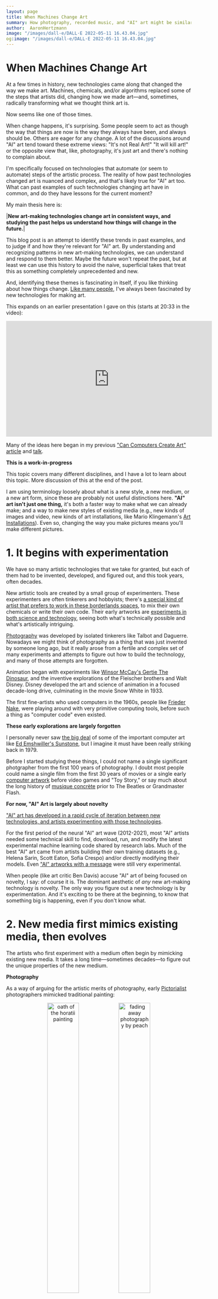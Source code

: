 ```yaml
---
layout: page
title: When Machines Change Art
summary: How photography, recorded music, and "AI" art might be similar.
author:  AaronHertzmann
image: "/images/dall-e/DALL·E 2022-05-11 16.43.04.jpg"
og:image: "/images/dall-e/DALL·E 2022-05-11 16.43.04.jpg"
---
```



# When Machines Change Art

At a few times in history, new technologies came along that changed the way we make art. Machines, chemicals, and/or algorithms replaced some of the steps that artists did, changing how we made art—and, sometimes, radically transforming what we thought think art is.

Now seems like one of those times.

When change happens, it's surprising. Some people seem to act as though the way that things are now is the way they always have been, and always should be. Others are eager for any change.  A lot of the discussions around "AI" art tend toward these extreme views: "It's not Real Art!" "It will kill art!" or the opposite view that, like, photography, it's just art and there's nothing to complain about.

I'm specifically focused on technologies that automate (or seem to automate) steps of the artistic process. The reality of how past technologies changed art is nuanced and complex, and that's likely true for "AI" art too. What can past examples of such technologies changing art have in common, and do they have lessons for the current moment?

My main thesis here is:

|**New art-making technologies change art in consistent ways, and studying the past helps us understand how things will change in the future.**|

This blog post is an attempt to identify these trends in past examples, and to judge if and how they're relevant for "AI" art. 
By understanding and recognizing patterns in new art-making technologies, we can understand and respond to them better.  Maybe the future won't repeat the past, but at least we can use this history to avoid the naive, superficial takes that treat this as something completely unprecedented and new.

And, identifying these themes is fascinating in itself, if you like thinking about how things change.  [Like many people,](/2022/10/11/amateurs.html) I've always been fascinated by new technologies for making art.


This expands on an earlier presentation I gave on this (starts at 20:33 in the video):

<center>
<iframe width="560" height="315" src="https://www.youtube.com/embed/56P-f_Dcxx8?start=1236" title="YouTube video player" frameborder="0" allow="accelerometer; autoplay; clipboard-write; encrypted-media; gyroscope; picture-in-picture" allowfullscreen></iframe>
</center>

Many of the ideas here began in my previous ["Can Computers Create Art" article](https://www.mdpi.com/2076-0752/7/2/18) and [talk](https://www.youtube.com/watch?v=APkitEWqdKw).

**This is a work-in-progress**

This topic covers many different disciplines, and I have a lot to learn about this topic. More discussion of this at the end of the post.

I am using terminology loosely about what is a new style, a new medium, or a new art form, since these are probably not useful distinctions here.  **"AI" art isn't just one thing,** it's both a faster way to make what we can already make; and a way to make new styles of existing media (e.g., new kinds of images and video, new kinds of art installations, like Mario Klingemann's [Art Installations](https://underdestruction.com/2020/08/29/appropriate-response/)).   Even so, changing the way you make pictures means you'll make different pictures.

# 1. It begins with experimentation

We have so many artistic technologies that we take for granted, but each of them had to be invented, developed, and figured out, and this took years, often decades.

New artistic tools are created by a small group of experimenters. These experimenters are often tinkerers and hobbyists; there's [a special kind of artist that prefers to work in these borderlands spaces](/2022/10/11/amateurs.html), to mix their own chemicals or write their own code. Their early artworks are [experiments in both science and technology](/2022/10/26/experimentation.html), seeing both what's technically possible and what's artistically intriguing.

[Photography](/2022/08/29/photography-history.html) was developed by isolated tinkerers like Talbot and Daguerre. Nowadays we might think of photography as a thing that was just invented by someone long ago, but it really arose from a fertile and complex set of many experiments and attempts to figure out how to build the technology, and many of those attempts are forgotten.

Animation began with experiments like [Winsor McCay's Gertie The Dinosaur](https://en.wikipedia.org/wiki/Gertie_the_Dinosaur), and the inventive explorations of the Fleischer brothers and Walt Disney. Disney developed the art and science of animation in a focused decade-long drive, culminating in the movie Snow White in 1933. 

The first fine-artists who used computers in the 1960s, people like [Frieder Nake](https://en.wikipedia.org/wiki/Frieder_Nake), were playing around with very primitive computing tools, before such a thing as "computer code" even existed.

**These early explorations are largely forgotten** 

I personally never saw [the big deal](https://www.moma.org/collection/works/120542) of some of the important computer art like [Ed Emshwiller's Sunstone](https://www.youtube.com/watch?v=tMW15OajuKc), but I imagine it must have been really striking back in 1979. 

Before I started studying these things, I could not name a single significant photgrapher from the first 100 years of photography. I doubt most people could name a single film from the first 30 years of movies or a single early [computer artwork](https://en.wikipedia.org/wiki/Computer_art) before video games and "Toy Story," or say much about the long history of [musique concrète](https://en.wikipedia.org/wiki/Musique_concr%C3%A8te) prior to The Beatles or Grandmaster Flash.


**For now, "AI" Art is largely about novelty** 

["AI" art has developed in a rapid cycle of iteration between new technologies, and artists experimenting with those technologies](https://aaronhertzmann.com/2021/03/11/lifecycle.html). 

For the first period of the neural "AI" art wave (2012-2021), most "AI" artists needed some technical skill to find, download, run, and modify the latest experimental machine learning code shared by research labs.  Much of the best "AI" art came from artists building their own training datasets (e.g., Helena Sarin, Scott Eaton, Sofia Crespo) and/or directly modifying their models.  Even ["AI" artworks with a message](https://kcimc.medium.com/working-with-faces-e63a86391a93) were still very experimental.

When people (like art critic Ben Davis) accuse "AI" art of being focused on novelty, I say: of course it is. The dominant aesthetic of _any_ new art-making technology is novelty. The only way you figure out a new technology is by experimentation. And it's exciting to be there at the beginning, to know that something big is happening, even if you don't know what.




# 2. New media first mimics existing media, then evolves

The artists who first experiment with a medium often begin by mimicking existing new media. It takes a long time—sometimes decades—to figure out the unique properties of the new medium.

**Photography** 

As a way of arguing for the artistic merits of photography, early [Pictorialist](https://en.wikipedia.org/wiki/Pictorialism) photographers mimicked traditional painting:

<center>
<figure>
   <p float="left">
   <img src="../../../images/arthistory/david_painting.jpg" alt="oath of the horatii painting"  width="45%"/>&nbsp;<img src="../../../images/photohistory/peach.jpg" alt="fading away photography by peach" width="45%"/>
</p>
  <figcaption align="center"><i>Classical compositions in <a href="https://en.wikipedia.org/wiki/Oath_of_the_Horatii">painting (1784)</a> and <a href="https://en.wikipedia.org/wiki/Henry_Peach_Robinson">photography (1858)</a></i></figcaption>
</figure>
</center>

As photography matured, some painters decided that this kind of realism wasn't actually art, and created more hazy, impressionistic images, like Whister's Nocturne—which the Pictorialists then mimicked:

<center>
<figure>
   <p float="left">
   <img src="../../../images/arthistory/nocturne.jpg" alt="TODO"  width="45%"/>&nbsp;<img src="../../../images/photohistory/morning.jpg" alt="TODO" width="45%"/>
</p>
  <figcaption align="center"><i>Hazy atmospheric styles in <a href="https://en.wikipedia.org/wiki/Nocturne:_Blue_and_Gold_%E2%80%93_Old_Battersea_Bridge">painting (1872)</a> and <a href="https://en.wikipedia.org/wiki/Pictorialism#/media/File:Clarence_Hudson_White_-_Morning_-_Google_Art_Project.jpg">photography (1908)</a></i></figcaption>
</figure>
</center>

Two developments allowed photography to move beyond mimickry in the early 20th Century. First, the  growth of Modern Art both shifted the aesthetic cutting edge; "art" was no longer about illusionistic painting.  Second, photography had been recognized as an art form by major institutions.  Photographers like [Group f/64](https://en.wikipedia.org/wiki/Group_f/64) began to explore new directions, considering the unique properties of the photography as a medium, rather than trying to repeat past styles.


**Cinema** 

In 1895, the Lumière brothers made some of the first moving pictures:

<center>
<iframe width="560" height="315" src="https://www.youtube.com/embed/DEQeIRLxaM4" title="YouTube video player" frameborder="0" allow="accelerometer; autoplay; clipboard-write; encrypted-media; gyroscope; picture-in-picture" allowfullscreen></iframe>
</center>

It doesn't seem like much now, but, at the time, it must have been so amazing just to see the pictures move at all.  

Within a decade, people were telling stories with film. The early movies were much like filmed stage-plays, with a static camera, and actors making big gestures like Vaudevillians. It took several decades for artists to develop the language of film, including editing and camera techniques.  Here's a clip of media scholar Janet Murray summarizing this history:

<center>
<iframe width="560" height="315" src="https://www.youtube.com/embed/PyI_b_a_lNs?clip=Ugkx8Q7X89M3Pi2sPpahbz3y4pupBmnjUOoo&amp;clipt=EPi9CBjgvwo" title="YouTube video player" frameborder="0" allow="accelerometer; autoplay; clipboard-write; encrypted-media; gyroscope; picture-in-picture" allowfullscreen></iframe>
</center>
(sorry for the looping)

Cinema was invented in the 1890s, but the first movies we now think of as masterpieces arrived decades later, like Modern Times (1936), Snow White (1937), and Citizen Kane (1941). (Only if you are a film buff you can probably think of great films that came out earlier, like Buster Keaton's "The General" from 1927 or "Nosferatu".)

**Hip-Hop**

Or, consider the way **hip-hop** [began as house party music, repurposing funk records with turntable and fader](https://www.youtube.com/watch?v=10C-Q3NIlzU). 
The earliest rappers were inspired by [comedians](https://www.youtube.com/watch?v=NRS62nccwmw) and [poets](https://www.youtube.com/watch?v=QnJFhuOWgXg).  Then the DJs started scratching
<center>
<iframe width="560" height="315" src="https://www.youtube.com/embed/oA-OpvH4CIQ" title="YouTube video player" frameborder="0" allow="accelerometer; autoplay; clipboard-write; encrypted-media; gyroscope; picture-in-picture" allowfullscreen></iframe>
</center>
and turntablism and remixing and sampling culture went [far far from that original party music, into all sorts of far-out directions like jungle music](https://www.youtube.com/watch?v=5SaFTm2bcac).

Hip-hop started in the 1970s as fun party music, meant to be danced to and forgotten. In 2018, Kendrick Lamar won the Pulitzer Prize for Music.



**Computer art**

When people starting making art with computers, they consciously mimicked abstract artworks, like 
A. Michael Noll's 1964 [Computer Composition with Lines](http://dada.compart-bremen.de/item/artwork/5) and
Frieder Nake's 1965 [Hommage à Paul Klee](https://collections.vam.ac.uk/item/O211685/hommage-a-paul-klee-13965-print-nake-frieder/hommage-%C3%A0-paul-klee-13965-print-nake-frieder/), which explicitly mimicked previous abstract paintings.

**Does "AI Art" start out by mimicking?** 

Much of the history of "AI" art is imitation. Most commonly, [style transfer explicitly mimics existing artists](https://mrl.cs.nyu.edu/publications/image-analogies), with lots of "Van Gogh" and "Picasso" styles, and newer diffusion has a lot of ["in the style of"](/2022/05/25/dall-e.html). These are new styles in the spirit of existing artists rather than existing replications. 
More generally, aesthetically, a lot of "AI" art is about mimicking existing things: movie stills, conceptual art, 

The lessons of history is that this simulation is temporary: people aren't going to want "paintings in the style of Van Gogh" for very long (if they ever do). "AI" art may evolve into something very different.

One could also make the case that the popularity of [visual indeterminacy in GAN Art](https://direct.mit.edu/leon/article-abstract/53/4/424/96926/Visual-Indeterminacy-in-GAN-Art?redirectedFrom=fulltext) refers to [indeterminate visuals in Modern art](https://www.nytimes.com/interactive/2021/01/29/arts/design/juan-gris-cubism-collage.html), although without any specific reference in style.  It's more the feeling that's similar; GAN art often "feels like" Modern art because of the indeterminacy and ambiguity.



# 3. The Backlash ("This will kill art / This is Not Art")


The knee-jerk response to new technology is [often hyperbolic pessimism](https://www.amyorben.com/publication/2020_orben_pops/).  New technology can indeed have significantly negative impacts, but the initial backlash typically gets it completely wrong.

**Status quo bias**

In [a 1999 essay](https://douglasadams.com/dna/19990901-00-a.html), the novelist Douglas Adams wrote:

<p>
<div style="border:1px solid black; padding-left:10px; padding-top:10px">
I've come up with a set of rules that describe our reactions to technologies:
<ol>
<li> Anything that is in the world when you're born is normal and ordinary and is just a natural part of the way the world works.</li>
<li> Anything that's invented between when you're fifteen and thirty-five is new and exciting and revolutionary and you can probably get a career in it.</li>
<li> Anything invented after you’re thirty-five is against the natural order of things. </li>
</ol>
</div>
</p>

This is now called [Status Quo bias](https://en.wikipedia.org/wiki/Status_quo_bias), an emotional preference for the current state of things. In one recent study, [researchers' found evidence supporting Adams' description](https://journals.sagepub.com/doi/abs/10.1177/09567976221102868).
They described a new technology to participants, and, for each participant, told them a different year of the technology's invention. They repeated this for many technologies and participants, and they found that **peoples' judgments of whether a new technology is beneficial is best predicted by whether it was invented before or after they were born.**

There are numerous famous examples of people condemning new technologies. [Plato bemoaned that invention of writing would ruin ruin peoples' memories](https://people.umass.edu/sharris/in/e491ho/PlatoWriting.htm).  

Sociologists and psychologists have several theories why some people tend to predict catastrophe for new technologies. One possible explanation is that, for some people, it's hard to imagine the benefits of new inventions—which are diffuse and ambiguous—as compared to the very real prospect of losing something we have.  The positives and negatives are real, but they're often not the things that people are afraid of.

**We prefer the music of our formative years**

Something similar happens with artistic taste. So many times have I heard someone say "All of today's music sucks, it was better in the 90s" or "the 80s" or in the days of The Beatles and Elvis. Somehow it has all gone downhill since the speaker came of age.  Indeed, [numerous studies show that people prefer the music from their youth](https://journals.sagepub.com/doi/10.1177/2059204320965058). 

My favorite example came when, years ago, I bought a CD reissue of "Getz/Gilberto," the album that made "The Girl from Ipanema" famous, and it included <a href="https://coverartarchive.org/release/07965278-f955-44a5-b41f-ea03a2f3e303/28682913595.pdf">these liner notes by a jazz critic</a>:

<center>
<figure>
   <p float="left">
   <a href="../../../images/statusquo/getzgilberto.jpg"><img src="../../../images/statusquo/getzgilberto.jpg" alt="Liner notes for Getz/Gilberto reissue by Doug Ramsey" width="60%"/></a>
</p>
</figure>
</center>

For this critic, it was self-evident that pop music had become garbage by 1956, and was garbage ever since then.

**Wrong or impossible standards**

I often read things like "AI art is no good because it hasn't give me the same experience as a Rembrandt does", or whatever once provided the speaker with a profound formative experience. 

In respected novelist and activist [Wendell Berry's 1987 essay on why he will never buy a computer for writing](https://classes.matthewjbrown.net/teaching-files/philtech/berry-computer.pdf), he writes (with obvious skepticism) that he will only respect computers as a writing tool when someone uses a computer to produce a work of art comparable to Dante.  Back in 1987 there probably hadn't been great literature written on computers, but surely there now has.   In 2010, [Roger Ebert wrote that video games could never be art](https://www.rogerebert.com/roger-ebert/video-games-can-never-be-art), because no existing game was worthy of comparison to the great historical masterpieces.

It sounds a lot like [Disruptive Innovation](https://en.wikipedia.org/wiki/Disruptive_innovation), where established players dismiss new technology because it doesn't perform as well as the old thing according to the old standards. But, because it's cheaper and easier than the old thing, it serves more customers and eventually surpasses the old thing. It turns out that the old standards weren't eternal.
 

**At this early stage in "AI" Art, the Weirdness is the point.**

Some of the complaints about "AI" art complain about it looking "off," lacking the personal touch of hand-drawn art. It doesn't look like what we're used to; it doesn't work by the traditional standards of experts. It looks weird.

The weirdness is what makes it exciting; it's a sign that there's something new going on here, and we don't yet quite know what it is.  This kind of [weirdness only appeals to certain kinds of people](/2022/10/11/amateurs.html).

It's a sign that "AI" art isn't quite the same artform or tool as before, and that it functions subtly differently.


**Can technology be bad for art?** 

The effects of new technologies can be complex and nuanced. In the words of [Kranzberg's First Law](https://www.jstor.org/stable/3105385), "Technology is neither good nor bad; nor is it neutral".
On one hand, new distribution mechanisms can shift the balance of power, and I'll discuss this later.

But **I cannot think of a single example of a new artistic tool or medium that is objectively "bad for art."** In all the many times people have claimed that a new medium like photography is going to kill art, it's never been true. Not all technology has been great for art, but when a technology leads to "bad art"—like [Smell-o-Vision](https://en.wikipedia.org/wiki/Smell-O-Vision)—or it's artistically limited—like [autotune](https://en.wikipedia.org/wiki/Auto-Tune)—it doesn't last.  When people say these kinds of things about "AI" art, I cannot take these claims seriously, because this kind of claim has never ever been true in the past.  At worst, it'll be a fad, but never the death of art.

There are certainly those that bemoan new technologies, like Neil Postman's 1985 claim that [the success of television dumbed-down public discourse](https://en.wikipedia.org/wiki/Amusing_Ourselves_to_Death).  Perhaps television has been bad for society.  That doesn't mean that television is automatically an "artistically bad medium". That doesn't make it good for society, but neither is it neutral; the case isn't simple or clear-cut.

Can you think of a new artistic tool or medium that, decades later, we _regret as an art medium_? I cannot.








# 4. Changing skills, more creators ("This will kill jobs for artists")

On the other hand, the effect of technology on jobs is more nuanced and difficult, and a broad topic in general. Famously, [the Luddites](https://en.wikipedia.org/wiki/Luddite) were textile workers that [sabotaged](https://en.wikipedia.org/wiki/Sabotage#Etymology) new machines that replaced their jobs. New technologies do not eliminate the need for artists, but they transform the nature of the artistic process, and the kind of work.  The topic of how new technology affects jobs is an old one, widely studied by economists beyond just the discussion of art.

The effects are different for artistic media and distribution media.  Both the electronic synthesizer and music recording technology were predicted to kill art, and both did transform art, but in very different ways. In this essay I'm mostly talking about new artistic tools, but I'll come back to distribution media in the next section.




**Photography** did replace the need for portrait painters; most of them had to learn the new technology, as portrait studios replaced the inferior silhouette techniques and the more difficult and expensive portraiture. Photography replaced practical drafting skills for architecture and record-keeping, and displaced the veduta painters that sold who postcards to travelers in Italy. But, far more people can use photography to communicate today and make different kinds of art than could paint.
 
**Cinema**, in its early days, required big bulky cameras and lights. Film was developed on strips of film, and editing movies required physically cutting strips of film with scissors and taping them together; just managing all these strips of film was a lot of work. By the 80s, an indie filmmaker could do his own cinematography; the initial development of digital video editing replaced cutting strips of film with moving files around on a computer. Many of the jobs around cinematography and film editing were whittled. Nowadays, many of the videos we watch are made by a single person filming and editing on their phone and sharing on social media.  Filmmaking has gone from a massive, multiperson effort to something you can do alone in your living room. More people are making video—and sharing them on social media—than ever before. Yet, big budget filmmaking and TV are still massive enterprises, huge labor-intensive productions engaging large numbers of skilled crew and technicians.  As the technology has gotten better, the scale and breadth of filmmaking has expanded dramatically.

**The shift from hand-drawn to computer animation** provides one example of this. In the 1980s, Disney animators were scared of computers, fearing that computers would replace them entirely. But then Pixar built an extraordinarily-successful business of making computer-animated movies—directed, written, and animated by enormously talented artists. The computer didn't do the animation, it was a new animation tool. 

By the early 2000s, Disney's traditional cel animation business was in bad shape. Together with Pixar's success, they interpreted this as signalling the death of traditional cel animation. They  shut down cel animation in Burbank, and laid off any traditional animators that couldn't learn computer animation.  Once Disney bought Pixar, Pixar's leadership took over Disney animation and resurrected Disney cel animation, because they loved the traditional art form and Disney's history. Yet, [their first traditional animation wasn't considered successful enough](https://en.wikipedia.org/wiki/The_Princess_and_the_Frog#Impact,_debates,_and_legacy), and they gave up on traditional animation for good.  Audiences viewed it as old-fashioned.  Styles and tastes change, and technology is one of the driving factors.  

But now, there are opportunities for many more animators than before, because 3D computer animation makes smaller projects much more feasible, and computer animation is used throughout "live action" films. Avatar is basically a computer animated movie with occasional actors and sets.  VFX industry jobs are a mess now, but this is more about the business than the technology; Walt Disney had his own labor issues in the 1940s.

The Disney transition to computer animation is actually a lot more nuanced than that simple history. Disney animation faltered in the 2000s because of management dysfunction following the death of Frank Wells in a helicopter crash; most of those Disney animations were quite bad regardless of medium. "The Princess and The Frog" actually made a lot of money, just not the blockbuster success needed to justify its existence. Hand animation styles aren't actually dead; they're alive and well outside the US (using computers heavily in the process, as they had been at Disney), and Sony's fantastic Spider-Verse movies are an encouraging sign for stylistic innovation in American animation. 

When **Recorded music was invented**, musicians were worried it would take their jobs: why go listen to live music when you can buy a record and listen to it at home? 

In the 1920s, [the American Federation of Musicians (AFM) union decried music recording and forbid orchestras from recording albums](https://en.wikipedia.org/wiki/American_Federation_of_Musicians#Technology_and_legislation), a move that led to the growth of recorded folk music. 

Then, in 1927, the first movie with an audio soundtrack came out, and, within a few years, 20,000 live musicians lost their jobs performing in movie theatres.  The AFM launched [a campaign of newspaper advertisements against movie soundtracks](https://www.smithsonianmag.com/history/musicians-wage-war-against-evil-robots-92702721/), including some illustrations that could still be used today:

<center>
<figure>
   <p float="left">
   <img src="../../../images/cinemahistory/robot_sings_of_love.jpg" alt="1930 advertisement against recorded music in cinemas: the robot sings of love" width="60%"/>
</p>
</figure>
</center>

Then, in the 1930s, the AFM fought against the use of recorded music on the radio.

Obviously, use of movie soundtracks truly enlarged and invigorated the cinema artform: just the idea that you could have music specifically composed and recorded for the movie itself changed the genre, to say nothing of eidetic music, sound effects, and so on.  

Even if the one part of the profession was decimated (performing music in movie theatres), other roles for musicians have expanded greatly.  

**Lil Nas X** is a favorite example.  At one point he was just some unemployed guy in his bedroom, finding beats online and rapping over them. He found a beat by some Dutch guy making beats in his attic—that he'd made by sampling a Nine Inch Nails song—and licensed it for $30; Lil Nas X shared his song  ["Old Town Road,"](https://en.wikipedia.org/wiki/Old_Town_Road) online, and it became huge...  the megahit of 2019. 

<center>
<iframe title="New York Times Video - Embed Player" width="480" height="321" frameborder="0" scrolling="no" allowfullscreen="true" marginheight="0" marginwidth="0" id="nyt_video_player" src="https://www.nytimes.com/video/players/offsite/index.html?videoId=100000006445156"></iframe>
</center>

None of this would have been possible ten years ago. And imagine all the people involved in making, recording, and distributing a record 50 years ago.

Did the total number of musicians making a living from music go up or down (relative to the overall decline of the middle class)? I don't know if numbers are available for this.  It could be there's less room for megastars like Lil Nas X who got extremely lucky.

Likewise, we have fewer painters today, but many many more people making pictures in one way or another.

**The Short-Term versus the Long-Term** 

These debates over technology's effects tend to mix up two different things: what happens to workers right now, and what happens over time.  [It's important to distinguish the short-term and long-term impacts](https://www.jstor.org/stable/3105385).

On one hand, it's hard to look back in history and say "we shouldn't have invented X just so that the people 100 years ago could have kept their jobs."  At what point do we decide that technological progress or artistic development should stop?  At what point in history did we make a mistake by continuing to invent new things or to develop new artistic styles, and why is "right now" somehow that time?  

On the other hand, it does seem heartbreaking and wrong to have a class of people left out in the cold if their skills become obsolete. In the past year, many working artists have shared their genuine anxiety and fear over what these technologies mean for their livelihoods and identities. Unfortunately, we here in the US do not have much of a social safety net, so, if you lose your employment for whatever reason, even just bad luck, you can really be out in the cold.

I've heard a lot of past stories of traditional artists—like illustrators and designed and the Disney animators mentioned above—who were left behind by the transition to digital tools a few decades ago.  Some could make the transition and some couldn't.  (To have it happen as a result of models trained from their own data feels much worse, but I think this is a totally separate issue intellectually, if not emotionally; see point 6 below.) 

Interestingly, in the 1930s, some countries musicians' unions [secured a fund to support performance musicians put out of work](https://timesmachine.nytimes.com/timesmachine/1929/11/17/92007058.html?pageNumber=164) by sound recording technology.



# 5. New distribution technologies shift the balance of power

In this post I am mainly talking about artistic tools and media, but it's also important to look at the adjacent topic of distribution media: the way new technologies change when, where, and how we buy and appreciate art also transform art.  A lot of the sins that people assign to new technologies are really around the new business shifts that they enable, rather than them being "bad art."

The role of new distribution platforms, [like recorded music](http://cup.columbia.edu/book/electric-sounds/9780231136761), is a big topic with [a long and complex history](https://medium.com/@Vinylmint/history-of-the-record-industry-1920-1950s-6d491d7cb606).  The technologies that enable mass distribution also tend to enable consolidation of power (unless there antitrust mechanisms are enforced); I enjoyed the book [Chokepoint Capitalism](https://www.penguinrandomhouse.com/books/710957/chokepoint-capitalism-by-cory-doctorow-and-rebecca-giblin/) on this topic.  [Here's their chapter on how online distribution for music have been a huge double-edged sword for musicians](https://www.wired.com/story/spotify-streaming-playlists-music/). 

Arguably there are fewer musicians now that we have recorded music; we see live performers far less often than we used to, and fewer actors.  It seems like families and friends used to entertain themselves with homemade music at home, a tradition I pine for, especially since I never learned to make music myself.

But there's a gray area: new distribution platforms lead to new styles of art. The transition from live performance to recorded music—and then to music sold in Long Playing (LP) records—changed music, leading to things like [album-oriented rock](https://en.wikipedia.org/wiki/Album-oriented_rock) and TikTok remixes (like Old Town Road) that are only possible with recorded media.  New distribution platforms create new media (but not the other way around).



# 6. External socioeconomic issues are reflected

New art technologies don't exist in a vacuum—they inherit the sociopolitical issues around them. Hip-hop came from dual turntables and faders—as deployed in funk party culture in poor New York neighborhoods. When hip-hop blew up in the 1980s, the backlash said "hip-hop isn't really music" or "it's degenerate." While this was in part about aesthetics (when "it's not music" means "it doesn't sound like the music I grew up with"), it was mostly racism.

"AI" art suffers from many ethical issues, which I am deeply ambivalent about, because I'm enthusiastic about the potential of new artistic tools, but concerned about the harms.

I argue these issues are not really about art. **The ethical issues of "AI" art are instances of the ethical issues of "AI."**

Whether or not it is "ok" to train models on peoples' data without their consent is a huge societal question that's much broader than where artistic training data comes from.  From an artistic point of view, [inspiration and remix are essential to art throughout history](https://www.everythingisaremix.info/watch-the-series); it's just direct copying that's generally not been "ok".  Likewise, racial bias and representation in image results have been a problem in search engines, automated ad targetting, and beyond; the question of what to do about it is similar to the question for image generation. And, misleadingly saying that the "AI" software is itself an artist reflects broader problems and potential harms of "AI" hype.

Perhaps the questions of "AI" art ethics will force a broader reckoning of some of the problems of "AI" ethics. Conversely, if we as a society conclude that it's ok to train models on peoples' data without their consent or involvement—which already happens widely today—then it seems like the same principle should apply to "AI" art models as well (provided the outputs aren't direct copies).

In a way, the debate over "AI" art reminds me of the [complex debate over cultural appropriation](https://www.sfchronicle.com/food/restaurants/article/asian-cultural-appropriation-food-sf-soleil-ho-16172795.php), a  conflict of norms around art and different communities that doesn't have easy answers or resolution; the important issues get reduced to caricatures. Still, I maintain it's about the societal issues: I don't think anyone publicly argues anymore that White rock-and-roll is _objectively_ worse than the Black music from which it was originally derived. It's not about the quality of the art, but the way it was produced and who benefitted.




# 7. We rethink what art is

[Different eras have had radically different notions of what art "is"](/2022/09/27/art-eras.html), and some shifts in the definition of art have been spurred by technological change. Even the distinct concepts of "art" and "artist" [didn't really exist until the societal transformations spurred by the Industrial Revolution](/2022/09/27/art-eras.html). 

**Photography** [automated things thought to be the sole domain of human creativity and skill](/2022/08/29/photography-history.html). It led to a rethinking of what "art is" and [the Modern Art movement](/2022/09/27/art-eras.html).

**Hip-hop** grew—in part—from the technology of dual turntables with faders. Hip-hop relied heavily on remix and repurposing existing music, collaging it into something unrecognizably different. This led to a greater appreciation of the role of remix in art, from Homer to Shakepeare and beyond, and the idea that ["Everything is a remix"](https://www.everythingisaremix.info/watch-the-series), which [complicates simplistic notions of ownership and copyright](https://en.wikipedia.org/wiki/Remix_(book)).


Now, **"AI" art** promises something similar, as we attempt to grapple what it means when algorithms appear to be doing things that we thought were the sole domain of human creativity, and we need to revise our understanding of what an artist does—what wasn't creativity but skill, what it means to make art with these tools, and what is the real essence of human creativity.


# Is it different this time?

Extrapolating from all these trends risks overlooking how this time is different. But, so far, many of the claims about how it's different seem hyperbolic to me, ungrounded in the reality of how these algorithms actually work (e.g., people who compare "human artists" to "AI artists").

Moreover, the common trends and the underlying mechanisms line up so well between the current "AI" art and the past examples. A machine automates some stages of the process that people thought was essential to what artists did. These algorithms are generative art, and people have been making generative art for decades.  These algorithms automate more of the generative process than before, but they don't automate the high-level decisionmaking and curation key to many kinds of art. 

These technologies will be highly transformative and impactful, but artists won't be obsolete; we'll always need and value human artists, in some form.

Perhaps the word "artist" could start to describe algorithms. A "[computer](https://en.wikipedia.org/wiki/Computer_(occupation))" used to be a person and now it's a machine. But even if that happens, people will know the difference, just like we know the difference between a human messenger and Instant Messenger.


# "Laws": First Draft

A colleague recommended framing some of these ideas as "laws," and, after reading [Kranzberg's laws and discussion around them](https://www.jstor.org/stable/3105385), it seems like it's a bit of an art to formulate them.  Here are a few first stabs at some possible laws:

|New technologies for making art are accused of threatening to "kill" art and make artists obsolete, but, in the long run, they enrich art and expand opportunities for people to make art.|

But conversely:

|New technology can hurt established artists in the short-run by shifting the economic balance of power.|

I think these need work; it's an interesting exercise.


# This is a work-in-progress

I'm still developing these ideas, and it's an ambitious project.  This topic crosses many disciplines: Media Studies, Art History, History of Science, Psychology, Labor Economics, AI, Ethics, Disruptive Innovation, and maybe even critical theory and STS.   Just talking about the history of photography, or the Luddites, or dataset ethics _alone_ doesn't do justice to the topic.  There are a whole lot of different ideas here, and, really, there's enough here for a book.

I'm not an expert in many of these fields this topic covers (and maybe no one is).  I still have a lot to learn; next on my reading list are books by Lev Manovich and Marshall McLuhan.  I'd like to publish this as a paper someday, and would be interested in connecting with experts on this.  I'm not even sure where best to publish.   



<hr>
Thanks to Rif A. Saurous, Serge Belongie, Juliet Fiss, and others who commented.

